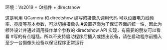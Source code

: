 环境：Vs2019 + Qt插件 + directshow

这是利用 QCamera 和 directshow 编写的摄像头调用代码
可以设置电力线频率、亮度等基本参数，可以切换摄像头
#设置界面为了保证界面的统一性，因此为额外设计并通过调用操作单个参数的 directshow API 实现，有需要的朋友可以看看
#写的有点粗糙，所以不支持启动程序后插入或拔出设备，请在启动程序前插入至少一台摄像头设备以保证程序正常运行
